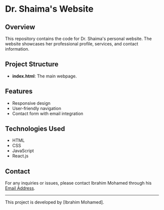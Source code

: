 # Dr. Shaima's Website

## Overview

This repository contains the code for Dr. Shaima's personal website. The website showcases her professional profile, services, and contact information.

## Project Structure

- **index.html**: The main webpage.

## Features

- Responsive design
- User-friendly navigation
- Contact form with email integration

## Technologies Used

- HTML
- CSS
- JavaScript
- React.js

## Contact

For any inquiries or issues, please contact Ibrahim Mohamed through his [Email Address](mailto:Ibrahemmohamedb@gamil.com).

---

This project is developed by [Ibrahim Mohamed].
